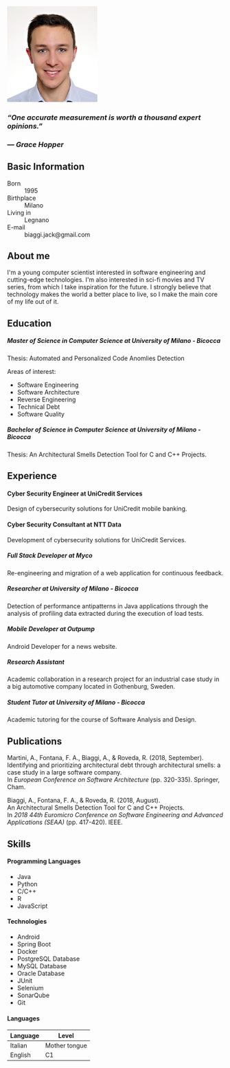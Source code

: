 ![image](/assets/img/image.jpg)

### *“One accurate measurement is worth a thousand expert opinions.”*
### *— Grace Hopper*

## Basic Information
<dl>
  <dt>Born</dt>
  <dd>1995</dd>

  <dt>Birthplace</dt>
  <dd>Milano</dd>

  <dt>Living in</dt>
  <dd>Legnano</dd>
  
  <dt>E-mail</dt>
  <dd>biaggi.jack@gmail.com</dd>
</dl>

## About me

I'm a young computer scientist interested in software engineering and cutting-edge technologies.
I'm also interested in sci-fi movies and TV series, from which I take inspiration for the future.
I strongly believe that technology makes the world a better place to live, so I make the main core of my life out of it.

## Education

##### Master of Science in Computer Science at University of Milano - Bicocca

Thesis: Automated and Personalized Code Anomlies Detection

Areas of interest: 
- Software Engineering
- Software Architecture
- Reverse Engineering
- Technical Debt
- Software Quality

##### Bachelor of Science in Computer Science at University of Milano - Bicocca

Thesis: An Architectural Smells Detection Tool for C and C++ Projects.

## Experience

#### Cyber Security Engineer at UniCredit Services
Design of cybersecurity solutions for UniCredit mobile banking.

#### Cyber Security Consultant at NTT Data
Development of cybersecurity solutions for UniCredit Services.

##### Full Stack Developer at Myco
Re-engineering and migration of a web application for continuous feedback.

##### Researcher at University of Milano - Bicocca
Detection of performance antipatterns in Java applications through the analysis of profiling data extracted during the execution of load tests.

##### Mobile Developer at Outpump
Android Developer for a news website.

##### Research Assistant 
Academic collaboration in a research project for an industrial case
study in a big automotive company located in Gothenburg, Sweden.

##### Student Tutor at University of Milano - Bicocca
Academic tutoring for the course of Software Analysis and Design.

## Publications

Martini, A., Fontana, F. A., Biaggi, A., & Roveda, R. (2018, September).   
Identifying and prioritizing architectural debt through architectural smells: a case study in a large software company.  
In *European Conference on Software Architecture* (pp. 320-335). Springer, Cham.

Biaggi, A., Fontana, F. A., & Roveda, R. (2018, August).  
An Architectural Smells Detection Tool for C and C++ Projects.  
In *2018 44th Euromicro Conference on Software Engineering and Advanced Applications (SEAA)* (pp. 417-420). IEEE.

## Skills

#### Programming Languages
- Java
- Python
- C/C++
- R
- JavaScript

#### Technologies
- Android
- Spring Boot
- Docker
- PostgreSQL Database
- MySQL Database
- Oracle Database
- JUnit
- Selenium
- SonarQube
- Git

#### Languages

| Language | Level         |
|:---------|---------------|
| Italian  | Mother tongue |
| English  | C1            |



